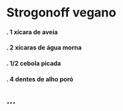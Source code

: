 # Strogonoff vegano

#### . 1 xícara de aveia

#### . 2 xícaras de água morna

#### . 1/2 cebola picada

#### . 4 dentes de alho poró

## ...











